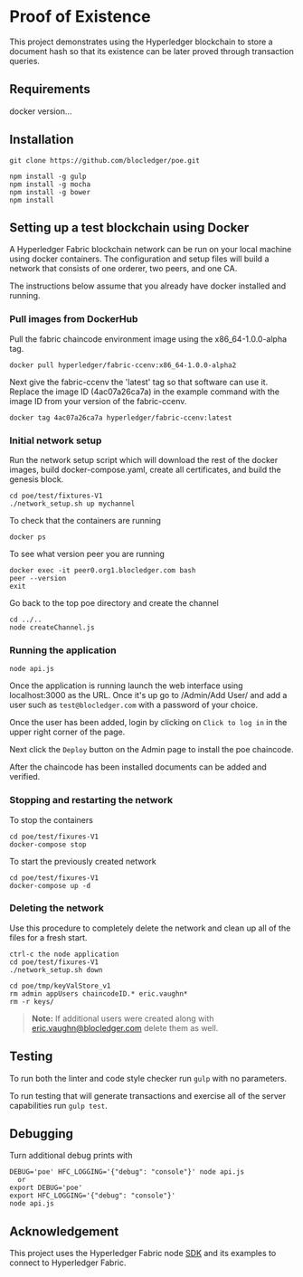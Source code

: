 # Proof of Existence

This project demonstrates using the Hyperledger blockchain to store a document
hash so that its existence can be later proved through transaction queries.

## Requirements

docker version...


## Installation

`git clone https://github.com/blocledger/poe.git`

```
npm install -g gulp
npm install -g mocha
npm install -g bower
npm install
```


## Setting up a test blockchain using Docker

A Hyperledger Fabric blockchain network can be run on your local machine
using docker containers.  The configuration and setup files will build a network
that consists of one orderer, two peers, and one CA.

The instructions below assume that you already have docker installed and running.


### Pull images from DockerHub

Pull the fabric chaincode environment image using the x86_64-1.0.0-alpha tag.
```
docker pull hyperledger/fabric-ccenv:x86_64-1.0.0-alpha2
```
Next give the fabric-ccenv the 'latest' tag so that software can use it.
Replace the image ID (4ac07a26ca7a) in the example command with the image ID
from your version of the fabric-ccenv.
```
docker tag 4ac07a26ca7a hyperledger/fabric-ccenv:latest
```

### Initial network setup

Run the network setup script which will download the rest of the docker images,
build docker-compose.yaml, create all certificates, and build the genesis block.
```
cd poe/test/fixtures-V1
./network_setup.sh up mychannel
```
To check that the containers are running
```
docker ps
```
To see what version peer you are running
```
docker exec -it peer0.org1.blocledger.com bash
peer --version
exit
```

Go back to the top poe directory and create the channel
```
cd ../..
node createChannel.js
 ```
### Running the application

```
node api.js
```
Once the application is running launch the web interface
using localhost:3000 as the URL.  Once it's up go to
/Admin/Add User/ and add a user such as `test@blocledger.com` with a password
of your choice.

Once the user has been added, login by clicking on `Click to log in` in the
upper right corner of the page.

Next click the `Deploy` button on the Admin page to install the poe chaincode.

After the chaincode has been installed documents can be added and verified.

### Stopping and restarting the network
To stop the containers
```
cd poe/test/fixures-V1
docker-compose stop
```
To start the previously created network
```
cd poe/test/fixures-V1
docker-compose up -d
```

### Deleting the network
Use this procedure to completely delete the network and clean up all of the files
for a fresh start.
```
ctrl-c the node application
cd poe/test/fixures-V1
./network_setup.sh down

cd poe/tmp/keyValStore_v1
rm admin appUsers chaincodeID.* eric.vaughn*
rm -r keys/
```
> **Note:**  If additional users were created along with
> eric.vaughn@blocledger.com delete them as well.

## Testing
To run both the linter and code style checker run `gulp` with no parameters.

To run testing that will generate transactions and exercise all of the server
capabilities run `gulp test`.

## Debugging
Turn additional debug prints with
```
DEBUG='poe' HFC_LOGGING='{"debug": "console"}' node api.js
  or
export DEBUG='poe'
export HFC_LOGGING='{"debug": "console"}'
node api.js
```
## Acknowledgement
This project uses the Hyperledger Fabric node
[SDK](https://github.com/hyperledger/fabric-sdk-node) and its examples to connect to
Hyperledger Fabric.
